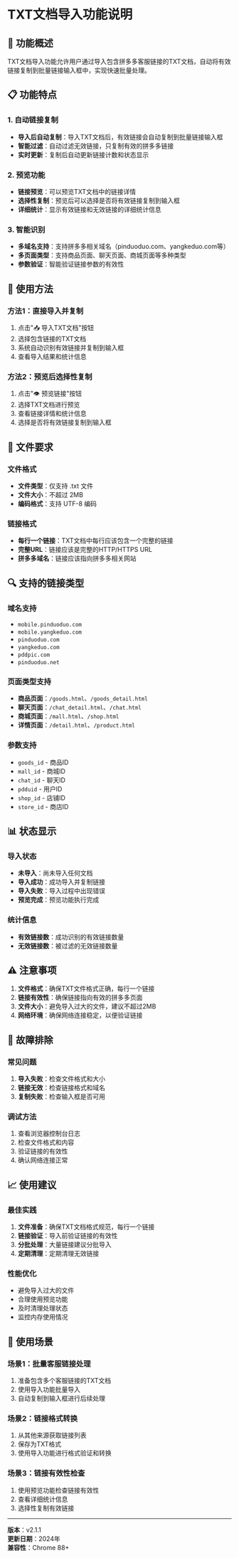 # TXT文档导入功能说明

## 🎯 功能概述

TXT文档导入功能允许用户通过导入包含拼多多客服链接的TXT文档，自动将有效链接复制到批量链接输入框中，实现快速批量处理。

## 📋 功能特点

### 1. 自动链接复制
- **导入后自动复制**：导入TXT文档后，有效链接会自动复制到批量链接输入框
- **智能过滤**：自动过滤无效链接，只复制有效的拼多多链接
- **实时更新**：复制后自动更新链接计数和状态显示

### 2. 预览功能
- **链接预览**：可以预览TXT文档中的链接详情
- **选择性复制**：预览后可以选择是否将有效链接复制到输入框
- **详细统计**：显示有效链接和无效链接的详细统计信息

### 3. 智能识别
- **多域名支持**：支持拼多多相关域名（pinduoduo.com、yangkeduo.com等）
- **多页面类型**：支持商品页面、聊天页面、商城页面等多种类型
- **参数验证**：智能验证链接参数的有效性

## 🚀 使用方法

### 方法1：直接导入并复制
1. 点击"📥 导入TXT文档"按钮
2. 选择包含链接的TXT文档
3. 系统自动识别有效链接并复制到输入框
4. 查看导入结果和统计信息

### 方法2：预览后选择性复制
1. 点击"👁️ 预览链接"按钮
2. 选择TXT文档进行预览
3. 查看链接详情和统计信息
4. 选择是否将有效链接复制到输入框

## 📄 文件要求

### 文件格式
- **文件类型**：仅支持 .txt 文件
- **文件大小**：不超过 2MB
- **编码格式**：支持 UTF-8 编码

### 链接格式
- **每行一个链接**：TXT文档中每行应该包含一个完整的链接
- **完整URL**：链接应该是完整的HTTP/HTTPS URL
- **拼多多域名**：链接应该指向拼多多相关网站

## 🔍 支持的链接类型

### 域名支持
- `mobile.pinduoduo.com`
- `mobile.yangkeduo.com`
- `pinduoduo.com`
- `yangkeduo.com`
- `pddpic.com`
- `pinduoduo.net`

### 页面类型支持
- **商品页面**：`/goods.html`、`/goods_detail.html`
- **聊天页面**：`/chat_detail.html`、`/chat.html`
- **商城页面**：`/mall.html`、`/shop.html`
- **详情页面**：`/detail.html`、`/product.html`

### 参数支持
- `goods_id` - 商品ID
- `mall_id` - 商城ID
- `chat_id` - 聊天ID
- `pdduid` - 用户ID
- `shop_id` - 店铺ID
- `store_id` - 商店ID

## 📊 状态显示

### 导入状态
- **未导入**：尚未导入任何文档
- **导入成功**：成功导入并复制链接
- **导入失败**：导入过程中出现错误
- **预览完成**：预览功能执行完成

### 统计信息
- **有效链接数**：成功识别的有效链接数量
- **无效链接数**：被过滤的无效链接数量

## ⚠️ 注意事项

1. **文件格式**：确保TXT文件格式正确，每行一个链接
2. **链接有效性**：确保链接指向有效的拼多多页面
3. **文件大小**：避免导入过大的文件，建议不超过2MB
4. **网络环境**：确保网络连接稳定，以便验证链接

## 🔧 故障排除

### 常见问题
1. **导入失败**：检查文件格式和大小
2. **链接无效**：检查链接格式和域名
3. **复制失败**：检查输入框是否可用

### 调试方法
1. 查看浏览器控制台日志
2. 检查文件格式和内容
3. 验证链接的有效性
4. 确认网络连接正常

## 📈 使用建议

### 最佳实践
1. **文件准备**：确保TXT文档格式规范，每行一个链接
2. **链接验证**：导入前验证链接的有效性
3. **分批处理**：大量链接建议分批导入
4. **定期清理**：定期清理无效链接

### 性能优化
- 避免导入过大的文件
- 合理使用预览功能
- 及时清理处理状态
- 监控内存使用情况

## 🎯 使用场景

### 场景1：批量客服链接处理
1. 准备包含多个客服链接的TXT文档
2. 使用导入功能批量导入
3. 自动复制到输入框进行后续处理

### 场景2：链接格式转换
1. 从其他来源获取链接列表
2. 保存为TXT格式
3. 使用导入功能进行格式验证和转换

### 场景3：链接有效性检查
1. 使用预览功能检查链接有效性
2. 查看详细统计信息
3. 选择性复制有效链接

---

**版本**：v2.1.1  
**更新日期**：2024年  
**兼容性**：Chrome 88+

